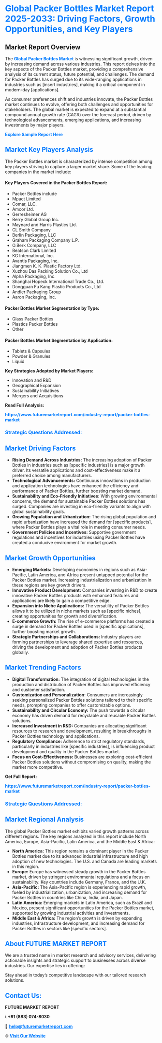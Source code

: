 <h1 style="color: #007BFF;">Global Packer Bottles Market Report 2025-2033: Driving Factors, Growth Opportunities, and Key Players</h1>

<section id="overview">
<h2>Market Report Overview</h2>
<p>The <a href="https://www.futuremarketreport.com/industry-report/packer-bottles-market" style="color: #007BFF; text-decoration: none;"><strong>Global Packer Bottles Market</strong></a> is witnessing significant growth, driven by increasing demand across various industries. This report delves into the key aspects of the Packer Bottles market, providing a comprehensive analysis of its current status, future potential, and challenges. The demand for Packer Bottles has surged due to its wide-ranging applications in industries such as [insert industries], making it a critical component in modern-day [applications].</p>
<p>As consumer preferences shift and industries innovate, the Packer Bottles market continues to evolve, offering both challenges and opportunities for stakeholders. The global market is expected to expand at a substantial compound annual growth rate (CAGR) over the forecast period, driven by technological advancements, emerging applications, and increasing investments by major players.</p>
</section>

<section id="overview">
<p><a href="https://www.futuremarketreport.com/request-sample/reportId=101360" style="color: #007BFF; text-decoration: none;"><strong>Explore Sample Report Here</strong></a></p>
</section>

<section id="key-players">
<h2 style="color: #007BFF;">Market Key Players Analysis</h2>
<p>The Packer Bottles market is characterized by intense competition among key players striving to capture a larger market share. Some of the leading companies in the market include:</p>
<h4>Key Players Covered in the Packer Bottles Report:</h4>
<ul><li>Packer Bottles include</li><li>Mpact Limited</li><li>Comar, LLC.</li><li>Amcor Ltd.</li><li>Gerresheimer AG</li><li>Berry Global Group Inc.</li><li>Maynard and Harris Plastics Ltd.</li><li>CL Smith Company</li><li>Berlin Packaging, LLC</li><li>Graham Packaging Company L.P.</li><li>O.Berk Company, LLC</li><li>Beatson Clark Limited</li><li>KG International, Inc.</li><li>Avantis Packaging, Inc.</li><li>Jiangmen K. K. Plastic Factory Ltd.</li><li>Xuzhou Das Packing Solution Co., Ltd</li><li>Alpha Packaging, Inc.</li><li>Shanghai Hopeck International Trade Co., Ltd.</li><li>Dongguan Fu Kang Plastic Products Co., Ltd</li><li>Andler Packaging Group</li><li>Aaron Packaging, Inc.</li></ul>
<h4>Packer Bottles Market Segmentation by Type:</h4>
<ul><li>Glass Packer Bottles</li><li>Plastics Packer Bottles</li><li>Other</li></ul>

<h4>Packer Bottles Market Segmentation by Application:</h4>
<ul><li>Tablets &amp; Capsules</li><li>Powder &amp; Granules</li><li>Liquid</li></ul>
<p><strong>Key Strategies Adopted by Market Players:</strong></p>
<ul>
<li>Innovation and R&D</li>
<li>Geographical Expansion</li>
<li>Sustainability Initiatives</li>
<li>Mergers and Acquisitions</li>
</ul>
</section>

<section>
<p><strong>Read Full Analysis: </strong></p><a href="https://www.futuremarketreport.com/industry-report/packer-bottles-market" style="color: #007BFF; text-decoration: none;"><strong>https://www.futuremarketreport.com/industry-report/packer-bottles-market</strong></a>
<h3 style="color: #007BFF;">Strategic Questions Addressed:</h3>
</section>

<section id="driving-factors">
<h2 style="color: #007BFF;">Market Driving Factors</h2>
<ul>
<li><strong>Rising Demand Across Industries:</strong> The increasing adoption of Packer Bottles in industries such as [specific industries] is a major growth driver. Its versatile applications and cost-effectiveness make it a preferred choice among manufacturers.</li>
<li><strong>Technological Advancements:</strong> Continuous innovations in production and application technologies have enhanced the efficiency and performance of Packer Bottles, further boosting market demand.</li>
<li><strong>Sustainability and Eco-Friendly Initiatives:</strong> With growing environmental concerns, the demand for sustainable Packer Bottles solutions has surged. Companies are investing in eco-friendly variants to align with global sustainability goals.</li>
<li><strong>Growing Population and Urbanization:</strong> The rising global population and rapid urbanization have increased the demand for [specific products], where Packer Bottles plays a vital role in meeting consumer needs.</li>
<li><strong>Government Policies and Incentives:</strong> Supportive government regulations and incentives for industries using Packer Bottles have created a conducive environment for market growth.</li>
</ul>
</section>

<section id="growth-opportunities">
<h2 style="color: #007BFF;">Market Growth Opportunities</h2>
<ul>
<li><strong>Emerging Markets:</strong> Developing economies in regions such as Asia-Pacific, Latin America, and Africa present untapped potential for the Packer Bottles market. Increasing industrialization and urbanization in these regions are key growth drivers.</li>
<li><strong>Innovative Product Development:</strong> Companies investing in R&D to create innovative Packer Bottles products with enhanced features and applications are likely to gain a competitive edge.</li>
<li><strong>Expansion into Niche Applications:</strong> The versatility of Packer Bottles allows it to be utilized in niche markets such as [specific niches], creating opportunities for growth and diversification.</li>
<li><strong>E-commerce Growth:</strong> The rise of e-commerce platforms has created a surge in demand for Packer Bottles used in [specific applications], further boosting market growth.</li>
<li><strong>Strategic Partnerships and Collaborations:</strong> Industry players are forming partnerships to leverage shared expertise and resources, driving the development and adoption of Packer Bottles products globally.</li>
</ul>
</section>

<section id="trending-factors">
<h2 style="color: #007BFF;">Market Trending Factors</h2>
<ul>
<li><strong>Digital Transformation:</strong> The integration of digital technologies in the production and distribution of Packer Bottles has improved efficiency and customer satisfaction.</li>
<li><strong>Customization and Personalization:</strong> Consumers are increasingly seeking personalized Packer Bottles solutions tailored to their specific needs, prompting companies to offer customizable options.</li>
<li><strong>Sustainability and Circular Economy:</strong> The push towards a circular economy has driven demand for recyclable and reusable Packer Bottles solutions.</li>
<li><strong>Increased Investment in R&D:</strong> Companies are allocating significant resources to research and development, resulting in breakthroughs in Packer Bottles technology and applications.</li>
<li><strong>Regulatory Compliance:</strong> Adherence to strict regulatory standards, particularly in industries like [specific industries], is influencing product development and quality in the Packer Bottles market.</li>
<li><strong>Focus on Cost-Effectiveness:</strong> Businesses are exploring cost-efficient Packer Bottles solutions without compromising on quality, making the market more competitive.</li>
</ul>
</section>

<section>
<p><strong>Get Full Report: </strong></p><a href="https://www.futuremarketreport.com/industry-report/packer-bottles-market" style="color: #007BFF; text-decoration: none;"><strong>https://www.futuremarketreport.com/industry-report/packer-bottles-market</strong></a>
<h3 style="color: #007BFF;">Strategic Questions Addressed:</h3>
</section>


<section id="regional-analysis">
<h2 style="color: #007BFF;">Market Regional Analysis</h2>
<p>The global Packer Bottles market exhibits varied growth patterns across different regions. The key regions analyzed in this report include North America, Europe, Asia-Pacific, Latin America, and the Middle East & Africa:</p>
<ul>
<li><strong>North America:</strong> This region remains a dominant player in the Packer Bottles market due to its advanced industrial infrastructure and high adoption of new technologies. The U.S. and Canada are leading markets in this region.</li>
<li><strong>Europe:</strong> Europe has witnessed steady growth in the Packer Bottles market, driven by stringent environmental regulations and a focus on sustainability. Key countries include Germany, France, and the U.K.</li>
<li><strong>Asia-Pacific:</strong> The Asia-Pacific region is experiencing rapid growth, fueled by industrialization, urbanization, and increasing demand for Packer Bottles in countries like China, India, and Japan.</li>
<li><strong>Latin America:</strong> Emerging markets in Latin America, such as Brazil and Mexico, present significant opportunities for the Packer Bottles market, supported by growing industrial activities and investments.</li>
<li><strong>Middle East & Africa:</strong> The region’s growth is driven by expanding industries, infrastructure development, and increasing demand for Packer Bottles in sectors like [specific sectors].</li>
</ul>
</section>

<footer>
<h2 style="color: #007BFF;">About FUTURE MARKET REPORT</h2>
<p>We are a trusted name in market research and advisory services, delivering actionable insights and strategic support to businesses across diverse industries. Our expertise lies in offering:</p>

<p>Stay ahead in today’s competitive landscape with our tailored research solutions.</p>

<h2 style="color: #007BFF;">Contact Us:</h2>
<p><strong>FUTURE MARKET REPORT</strong></p>
<p>📞 <strong>+91 (883) 074-8030</strong></p>
<p>📧 <strong><a href="mailto:help@futuremarketreport.com" style="color: #007BFF;">help@futuremarketreport.com</a></strong></p>
<p>🌐 <strong><a href="https://www.futuremarketreport.com/" style="color: #007BFF;">Visit Our Website</a></strong></p>
</footer>